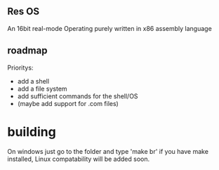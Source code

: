 ## Res OS
An 16bit real-mode Operating purely written in x86 assembly language

## roadmap
Prioritys:
  - add a shell
  - add a file system
  - add sufficient commands for the shell/OS
  - (maybe add support for .com files)

# building
On windows just go to the folder and type 'make br' if you have make installed, Linux compatability will be added soon.

